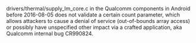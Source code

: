 drivers/thermal/supply_lm_core.c in the Qualcomm components in Android before 2016-08-05 does not validate a certain count parameter, which allows attackers to cause a denial of service (out-of-bounds array access) or possibly have unspecified other impact via a crafted application, aka Qualcomm internal bug CR990824.